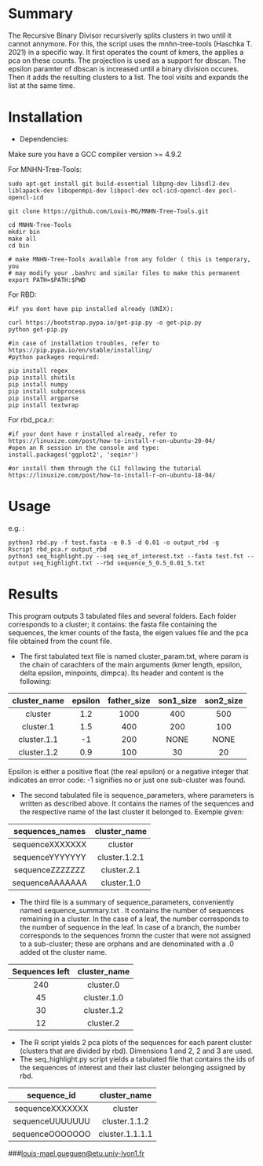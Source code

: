 # Summary

The Recursive Binary Divisor recursiverly splits clusters in two until it cannot annymore. For this, the  script uses the mnhn-tree-tools (Haschka T. 2021) in a specific way. It first operates the count of kmers, the applies a pca on these counts. The projection is used as a support for dbscan. The epsilon paramter of dbscan is increased until a binary division occures. Then it adds the resulting clusters to a list. The tool visits and expands the list at the same time.  
# Installation

* Dependencies:

Make sure you have a GCC compiler version >= 4.9.2

For MNHN-Tree-Tools:

```
sudo apt-get install git build-essential libpng-dev libsdl2-dev liblapack-dev libopenmpi-dev libpocl-dev ocl-icd-opencl-dev pocl-opencl-icd

git clone https://github.com/Louis-MG/MNHN-Tree-Tools.git

cd MNHN-Tree-Tools
mkdir bin
make all
cd bin

# make MNHN-Tree-Tools available from any folder ( this is temporary, you
# may modify your .bashrc and similar files to make this permanent
export PATH=$PATH:$PWD
```

For RBD:

```
#if you dont have pip installed already (UNIX):

curl https://bootstrap.pypa.io/get-pip.py -o get-pip.py
python get-pip.py 

#in case of installation troubles, refer to https://pip.pypa.io/en/stable/installing/
#python packages required:

pip install regex
pip install shutils
pip install numpy
pip install subprocess
pip install argparse
pip install textwrap

```

For rbd_pca.r:

```
#if your dont have r installed already, refer to https://linuxize.com/post/how-to-install-r-on-ubuntu-20-04/
#open an R session in the console and type:
install.packages('ggplot2', 'seqinr')

#or install them through the CLI following the tutorial https://linuxize.com/post/how-to-install-r-on-ubuntu-18-04/

```

# Usage

e.g. :
``` 
python3 rbd.py -f test.fasta -e 0.5 -d 0.01 -o output_rbd -g
Rscript rbd_pca.r output_rbd
python3 seq_highlight.py --seq seq_of_interest.txt --fasta test.fst --output seq_highlight.txt --rbd sequence_5_0.5_0.01_5.txt 
```

# Results

This program outputs 3 tabulated files and several folders. Each folder corresponds to a cluster; it contains: the fasta file 
containing the sequences, the kmer counts of the fasta, the eigen values file and the pca file obtained from the count file. 

* The first tabulated text file is named cluster_param.txt, where param is the chain of carachters of the main arguments (kmer length, 
epsilon, delta epsilon, minpoints, dimpca). Its header and content is the following:

|cluster_name|epsilon|father_size|son1_size|son2_size|
|:----------:|:-----:|:---------:|:-------:|:-------:|
|cluster|1.2|1000|400|500|
|cluster.1|1.5|400|200|100|	
|cluster.1.1|-1|200|NONE|NONE|
|cluster.1.2|0.9|100|30|20|

Epsilon  is either a positive float (the real epsilon) or a negative integer that indicates an error code: -1 signifies no or just one sub-cluster was found.
 
* The second tabulated file is sequence_parameters, where parameters is written as described above. It contains the names of the 
sequences and the respective name of the last cluster it belonged to. Exemple given:

|sequences_names|cluster_name|
|:-------------:|:-----:|
|sequenceXXXXXXX|cluster|
|sequenceYYYYYYY|cluster.1.2.1|
|sequenceZZZZZZZ|cluster.2.1|
|sequenceAAAAAAA|cluster.1.0|

* The third file is a summary of sequence_parameters, conveniently named sequence_summary.txt . It contains the number of sequences 
remaining in a cluster. In the case of a leaf, the number corresponds to the number of sequence in the leaf. In case of a branch, the 
number corresponds to the sequences fromn the custer that were not assigned to a sub-cluster; these are orphans and are denominated with a .0 added ot the cluster name.  

|Sequences left|cluster_name|
|:-:|:--------:|
|240|cluster.0|
|45|cluster.1.0|
|30|cluster.1.2|
|12|cluster.2|

* The R script yields 2 pca plots of the sequences for each parent cluster (clusters that are divided by rbd). Dimensions 1 and 2, 2 and 3 are used.
* The seq_highlight.py script yields a tabulated file that contains the ids of the sequences of interest and their last cluster belonging assigned by rbd.

|sequence_id|cluster_name|
|:---------:|:----------:|
|sequenceXXXXXXX|cluster|
|sequenceUUUUUUU|cluster.1.1.2|
|sequenceOOOOOOO|cluster.1.1.1.1|


###louis-mael.gueguen@etu.univ-lyon1.fr
